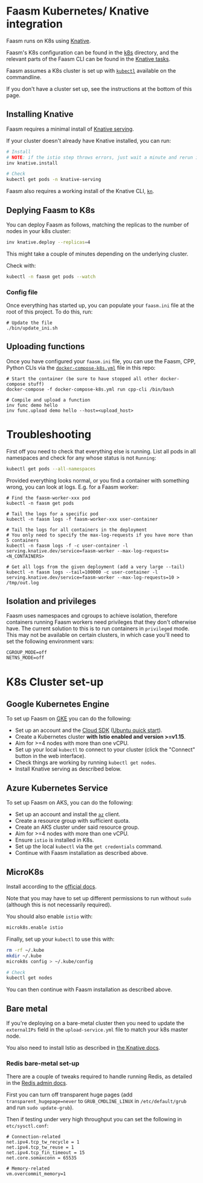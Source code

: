 # Faasm Kubernetes/ Knative integration

Faasm runs on K8s using [Knative](https://knative.dev/).

Faasm's K8s configuration can be found in the [k8s](../deploy/k8s) directory,
and the relevant parts of the Faasm CLI can be found in the [Knative
tasks](../tasks/knative.py).

Faasm assumes a K8s cluster is set up with
[`kubectl`](https://kubernetes.io/docs/tasks/tools/install-kubectl/) available
on the commandline.

If you don't have a cluster set up, see the instructions at the bottom of this
page.

## Installing Knative

Faasm requires a minimal install of [Knative
serving](https://knative.dev/docs/install/any-kubernetes-cluster/).

If your cluster doesn't already have Knative installed, you can run:

```bash
# Install
# NOTE: if the istio step throws errors, just wait a minute and rerun it
inv knative.install

# Check
kubectl get pods -n knative-serving
```

Faasm also requires a working install of the Knative CLI,
[`kn`](https://knative.dev/docs/install/install-kn/).

## Deplying Faasm to K8s

You can deploy Faasm as follows, matching the replicas to the number of nodes in
your k8s cluster:

```bash
inv knative.deploy --replicas=4
```

This might take a couple of minutes depending on the underlying cluster.

Check with:

```bash
kubectl -n faasm get pods --watch
```

### Config file

Once everything has started up, you can populate your `faasm.ini` file at the
root of this project. To do this, run:

```
# Update the file
./bin/update_ini.sh
```

## Uploading functions

Once you have configured your `faasm.ini` file, you can use the Faasm, CPP,
Python CLIs via the [`docker-compose-k8s.yml`](../docker-compose-k8s.yml) file
in this repo:

```
# Start the container (be sure to have stopped all other docker-compose stuff)
docker-compose -f docker-compose-k8s.yml run cpp-cli /bin/bash

# Compile and upload a function
inv func demo hello
inv func.upload demo hello --host=<upload_host>
```

# Troubleshooting

First off you need to check that everything else is running. List all pods in
all namespaces and check for any whose status is not `Running`:

```bash
kubectl get pods --all-namespaces
```

Provided everything looks normal, or you find a container with something wrong,
you can look at logs. E.g. for a Faasm worker:

```
# Find the faasm-worker-xxx pod
kubectl -n faasm get pods

# Tail the logs for a specific pod
kubectl -n faasm logs -f faasm-worker-xxx user-container

# Tail the logs for all containers in the deployment
# You only need to specify the max-log-requests if you have more than 5 containers
kubectl -n faasm logs -f -c user-container -l serving.knative.dev/service=faasm-worker --max-log-requests=<N_CONTAINERS>

# Get all logs from the given deployment (add a very large --tail)
kubectl -n faasm logs --tail=100000 -c user-container -l serving.knative.dev/service=faasm-worker --max-log-requests=10 > /tmp/out.log
```

## Isolation and privileges

Faasm uses namespaces and cgroups to achieve isolation, therefore containers
running Faasm workers need privileges that they don't otherwise have. The
current solution to this is to run containers in `privileged` mode. This may not
be available on certain clusters, in which case you'll need to set the following
environment vars:

```
CGROUP_MODE=off
NETNS_MODE=off
```

# K8s Cluster set-up

## Google Kubernetes Engine

To set up Faasm on [GKE](https://console.cloud.google.com/kubernetes) you can do
the following:

- Set up an account and the [Cloud SDK](https://cloud.google.com/sdk) ([Ubuntu
  quick start](https://cloud.google.com/sdk/docs/quickstart-debian-ubuntu)).
- Create a Kubernetes cluster **with Istio enabled and version >=v1.15**.
- Aim for >=4 nodes with more than one vCPU.
- Set up your local `kubectl` to connect to your cluster (click the "Connect"
  button in the web interface).
- Check things are working by running `kubectl get nodes`.
- Install Knative serving as described below.

## Azure Kubernetes Service

To set up Faasm on AKS, you can do the following:

- Set up an account and install the
  [`az`](https://docs.microsoft.com/en-us/cli/azure/install-azure-cli) client.
- Create a resource group with sufficient quota.
- Create an AKS cluster under said resource group.
- Aim for >=4 nodes with more than one vCPU.
- Ensure `istio` is installed in K8s.
- Set up the local `kubectl` via the `get credentials` command.
- Continue with Faasm installation as described above.

## MicroK8s

Install according to the [official docs](https://microk8s.io/).

Note that you may have to set up different permissions to run without `sudo`
(although this is not necessarily required).

You should also enable `istio` with:

```bash
microk8s.enable istio
```

Finally, set up your `kubectl` to use this with:

```bash
rm -rf ~/.kube
mkdir ~/.kube
microk8s config > ~/.kube/config

# Check
kubectl get nodes
```

You can then continue with Faasm installation as described above.

## Bare metal

If you're deploying on a bare-metal cluster then you need to update the
`externalIPs` field in the `upload-service.yml` file to match your k8s master
node.

You also need to install Istio as described in [the Knative
docs](https://knative.dev/docs/install/any-kubernetes-cluster/).

### Redis bare-metal set-up

There are a couple of tweaks required to handle running Redis, as detailed in
the [Redis admin docs](https://redis.io/topics/admin).

First you can turn off transparent huge pages (add `transparent_hugepage=never`
to `GRUB_CMDLINE_LINUX` in `/etc/default/grub` and run `sudo update-grub`).

Then if testing under very high throughput you can set the following in
`etc/sysctl.conf`:

```
# Connection-related
net.ipv4.tcp_tw_recycle = 1
net.ipv4.tcp_tw_reuse = 1
net.ipv4.tcp_fin_timeout = 15
net.core.somaxconn = 65535

# Memory-related
vm.overcommit_memory=1
```
